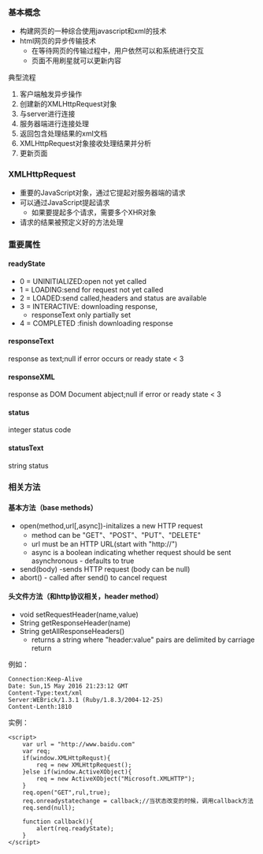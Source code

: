 ### 基本概念 ###
- 构建网页的一种综合使用javascript和xml的技术
- html网页的异步传输技术
	- 在等待网页的传输过程中，用户依然可以和系统进行交互
	- 页面不用刷星就可以更新内容

典型流程
1. 客户端触发异步操作
2. 创建新的XMLHttpRequest对象
3. 与server进行连接
4. 服务器端进行连接处理
5. 返回包含处理结果的xml文档
6. XMLHttpRequest对象接收处理结果并分析
7. 更新页面

### XMLHttpRequest ###
- 重要的JavaScript对象，通过它提起对服务器端的请求
- 可以通过JavaScript提起请求
	- 如果要提起多个请求，需要多个XHR对象
- 请求的结果被预定义好的方法处理

### 重要属性 ###
#### readyState ####
- 0 = UNINITIALIZED:open not yet called
- 1 = LOADING:send for request not yet called
- 2 = LOADED:send called,headers and status are available
- 3 = INTERACTIVE: downloading response,
	- responseText only partially set
- 4 = COMPLETED :finish downloading response

#### responseText ####
response as text;null if error occurs or ready state < 3
#### responseXML ####
response as DOM Document abject;null if error or ready state < 3
#### status ####
integer status code
#### statusText ####
string status

### 相关方法 ###
#### 基本方法（base methods） ####
- open(method,url[,async])-initalizes a new HTTP request 
	- method can be "GET"、"POST"、"PUT"、"DELETE"
	- url must be an HTTP URL(start with "http://")
	- async is a boolean indicating whether request should be sent asynchronous - defaults to true
- send(body) -sends HTTP request (body can be null)
- abort() - called after send() to cancel request

#### 头文件方法（和http协议相关，header method） ####
- void setRequestHeader(name,value)
- String getResponseHeader(name)
- String getAllResponseHeaders()
	- returns a string where "header:value" pairs are delimited by carriage return

例如：
````
Connection:Keep-Alive
Date: Sun,15 May 2016 21:23:12 GMT
Content-Type:text/xml
Server:WEBrick/1.3.1 (Ruby/1.8.3/2004-12-25)
Content-Lenth:1810
````

实例：
````
<script>
	var url = "http://www.baidu.com"
	var req;
	if(window.XMLHttpRequst){
		req = new XMLHttpRequest();
	}else if(window.ActiveXObject){
		req = new ActiveXObject("Microsoft.XMLHTTP");
	}
	req.open("GET",rul,true);
	req.onreadystatechange = callback;//当状态改变的时候，调用callback方法
	req.send(null);
	
	function callback(){
		alert(req.readyState);
	}
</script>

````



	





